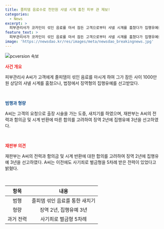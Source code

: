```yaml
---
title: 졸피뎀 음료수로 천만원 샤넬 시계 훔친 피부 관 제보!
categories:
  - News
excerpt: >
  피부관리사가 코카인이 섞인 음료를 마셔 잠든 고객으로부터 샤넬 시계를 훔쳤다가 집행유예를 선고받았다. 피고인은 과거에도 벌금형을 받은 전력이 있으나, 시계를 반환하고 합의금을 지불한 점을 고려하여 판단되었다.
feature_text: >
  피부관리사가 코카인이 섞인 음료를 마셔 잠든 고객으로부터 샤넬 시계를 훔쳤다가 집행유예를 선고받았다. 피고인은 과거에도 벌금형을 받은 전력이 있으나, 시계를 반환하고 합의금을 지불한 점을 고려하여 판단되었다.
image: 'https://newsdao.kr/res/images/meta/newsdao_breakingnews.jpg'
---
```


<p><img src="https://newsdao.kr/res/images/meta/newsdao_breakingnews.jpg" alt="pcversion 속보" /></p>

<p><b><span style="color: #ee2323;">사건 개요</span></b></p>

<p data-ke-size="size16">피부관리사 A씨가 고객에게 졸피뎀이 섞인 음료를 마시게 하여 그가 잠든 사이 1000만원 상당의 샤넬 시계를 훔쳤으나, 법정에서 징역형의 집행유예를 선고받았다.</p>

<p data-ke-size="size16">&nbsp;</p>

<p><b><span style="color: #1a5490;">범행과 형량</span></b></p>

<p data-ke-size="size16">A씨는 고객의 요청으로 출장 시술을 가는 도중, 새치기를 하였으며, 재판부는 A씨의 전력과 함의금 및 시계 반환에 따른 합의를 고려하여 징역 2년에 집행유예 3년을 선고하였다.</p>

<p data-ke-size="size16">&nbsp;</p>

<p><b><span style="color: #ee2323;">재판부 의견</span></b></p>

<p data-ke-size="size16">재판부는 A씨의 전력과 함의금 및 시계 반환에 대한 합의를 고려하여 징역 2년에 집행유예 3년을 선고하였다. A씨는 이전에도 사기죄로 벌금형을 5차례 받은 전력이 있었다고 밝혔다.</p>

<p data-ke-size="size16">&nbsp;</p>

<table>
    <thead>
        <tr>
            <th style="text-align: center;">항목</th>
            <th style="text-align: center;">내용</th>
        </tr>
    </thead>
    <tbody>
        <tr>
            <td style="text-align: center;">범행</td>
            <td style="text-align: center;">졸피뎀 섞인 음료를 통한 새치기</td>
        </tr>
        <tr>
            <td style="text-align: center;">형량</td>
            <td style="text-align: center;">징역 2년, 집행유예 3년</td>
        </tr>
        <tr>
            <td style="text-align: center;">과거 전력</td>
            <td style="text-align: center;">사기죄로 벌금형 5차례</td>
        </tr>
    </tbody>
</table>

<p data-ke-size="size16">&nbsp;</p>

